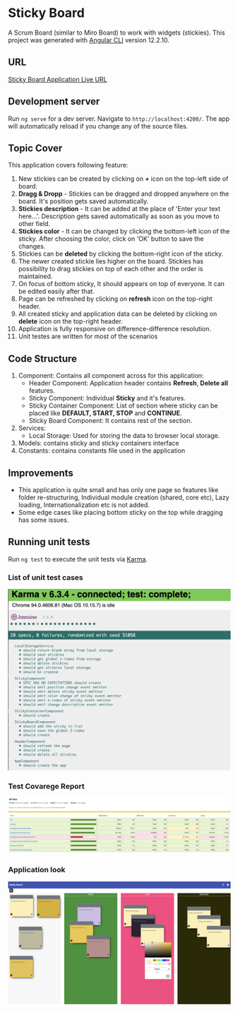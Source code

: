 # Sticky Board
A Scrum Board (similar to Miro Board) to work with widgets (stickies).
This project was generated with [Angular CLI](https://github.com/angular/angular-cli) version 12.2.10.

## URL
[Sticky Board Application Live URL]()

## Development server

Run `ng serve` for a dev server. Navigate to `http://localhost:4200/`. The app will automatically reload if you change any of the source files.

## Topic Cover

This application covers following feature:

1. New stickies can be created by clicking on **+** icon on the top-left side of board.
2. **Dragg & Dropp** - Stickies can be dragged and dropped anywhere on the board. It's position gets saved automatically.
3. **Stickies description** - It can be added at the place of 'Enter your text here...'. Description gets saved automatically as soon as you move to other field. 
4. **Stickies color** - It can be changed by clicking the bottom-left icon of the sticky. After choosing the color, click on 'OK' button to save the changes.
5. Stickies can be **deleted** by clicking the bottom-right icon of the sticky.
6. The newer created stickie lies higher on the board. Stickies has possibility to drag stickies on top of each other and the order is maintained.
7. On focus of bottom sticky, It should appears on top of everyone. It can be edited easily after that. 
8. Page can be refreshed by clicking on **refresh** icon on the top-right header. 
9. All created sticky and application data can be deleted by clicking on **delete** icon on the top-right header. 
10. Application is fully responsive on difference-difference resolution.
11. Unit testes are written for most of the scenarios


## Code Structure

1. Component: Contains all component across for this application:
    * Header Component: Application header contains **Refresh**, **Delete all** features.
    * Sticky Component: Individual **Sticky** and it's features.
    * Sticky Container Component: List of section where sticky can be placed like **DEFAULT, START, STOP** and **CONTINUE**.
    * Sticky Board Component: It contains rest of the section.
2. Services:
    * Local Storage: Used for storing the data to browser local storage.
3. Models: contains sticky and sticky containers interface 
4. Constants: contains constants file used in the application
 
## Improvements

- This application is quite small and has only one page so features like folder re-structuring, Individual module creation (shared, core etc), Lazy loading, Internationalization etc is not added.
- Some edge cases like placing bottom sticky on the top while dragging has some issues. 

## Running unit tests

Run `ng test` to execute the unit tests via [Karma](https://karma-runner.github.io).

### List of unit test cases
![List of unit test cases](https://github.com/ramanujprasad/sticky-board/blob/master/src/assets/test-cases.png)
### Test Covarege Report
![Test Covarege Report](https://github.com/ramanujprasad/sticky-board/blob/master/src/assets/test-coverage.png)
### Application look
![Application Image](https://github.com/ramanujprasad/sticky-board/blob/master/src/assets/sticky-board.png)
